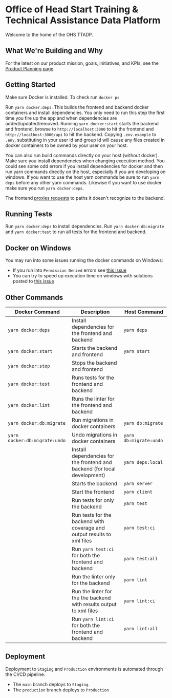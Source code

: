 Office of Head Start Training & Technical Assistance Data Platform
=============================================

Welcome to the home of the OHS TTADP.

What We're Building and Why
---------------

For the latest on our product mission, goals, initiatives, and KPIs, see the [Product Planning page](https://github.com/HHS/Head-Start-TTADP/wiki/Product-Planning).  


Getting Started
---------------

Make sure Docker is installed. To check run `docker ps`

Run `yarn docker:deps`. This builds the frontend and backend docker containers and install dependencies. You only need to run this step the first time you fire up the app and when dependencies are added/updated/removed. Running `yarn docker:start` starts the backend and frontend, browse to `http://localhost:3000` to hit the frontend and `http://localhost:3000/api` to hit the backend. Copying `.env.example` to `.env`, substituting in your user id and group id will cause any files created in docker containers to be owned by your user on your host.

You can also run build commands directly on your host (without docker). Make sure you install dependencies when changing execution method. You could see some odd errors if you install dependencies for docker and then run yarn commands directly on the host, especially if you are developing on windows. If you want to use the host yarn commands be sure to run `yarn deps` before any other yarn commands. Likewise if you want to use docker make sure you run `yarn docker:deps`.

The frontend [proxies requests](https://create-react-app.dev/docs/proxying-api-requests-in-development/) to paths it doesn't recognize to the backend.

Running Tests
-------------

Run `yarn docker:deps` to install dependencies. Run `yarn docker:db:migrate` and `yarn docker:test` to run all tests for the frontend and backend.

Docker on Windows
-----------------

You may run into some issues running the docker commands on Windows:

 * If you run into `Permission Denied` errors see [this issue](https://github.com/docker/for-win/issues/3385#issuecomment-501931980)
 * You can try to speed up execution time on windows with solutions posted to [this issue](https://github.com/docker/for-win/issues/1936)

Other Commands
--------------

| Docker Command | Description| Host Command |
|-|-|-|
| `yarn docker:deps` | Install dependencies for the frontend and backend | `yarn deps` |
| `yarn docker:start` | Starts the backend and frontend | `yarn start` |
| `yarn docker:stop` | Stops the backend and frontend |
| `yarn docker:test` | Runs tests for the frontend and backend |
| `yarn docker:lint` | Runs the linter for the frontend and backend |
| `yarn docker:db:migrate` | Run migrations in docker containers | `yarn db:migrate` |
| `yarn docker:db:migrate:undo` | Undo migrations in docker containers | `yarn db:migrate:undo` |
| | Install dependencies for the frontend and backend (for local development)  | `yarn deps:local` |
| | Starts the backend | `yarn server` |
| | Start the frontend | `yarn client`
| | Run tests for only the backend | `yarn test`|
| | Run tests for the backend with coverage and output results to xml files|  `yarn test:ci`|
| | Run `yarn test:ci` for both the frontend and backend | `yarn test:all`|
| | Run the linter only for the backend | `yarn lint` |
| | Run the linter for the the backend with results output to xml files | `yarn lint:ci`|
| | Run `yarn lint:ci` for both the frontend and backend | `yarn lint:all`|

Deployment
----------

Deployment to `Staging` and `Production` environments is automated through the CI/CD pipeline.

* The `main` branch deploys to `Staging`.
* The `production` branch deploys to `Production`
